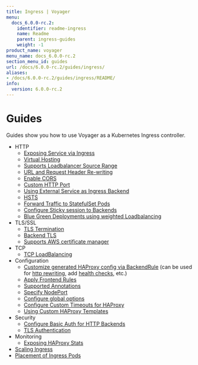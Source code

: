 ```yaml
---
title: Ingress | Voyager
menu:
  docs_6.0.0-rc.2:
    identifier: readme-ingress
    name: Readme
    parent: ingress-guides
    weight: -1
product_name: voyager
menu_name: docs_6.0.0-rc.2
section_menu_id: guides
url: /docs/6.0.0-rc.2/guides/ingress/
aliases:
- /docs/6.0.0-rc.2/guides/ingress/README/
info:
  version: 6.0.0-rc.2
---
```


# Guides

Guides show you how to use Voyager as a Kubernetes Ingress controller.

- HTTP
  - [Exposing Service via Ingress](/docs/6.0.0-rc.2/guides/ingress/http/single-service)
  - [Virtual Hosting](/docs/6.0.0-rc.2/guides/ingress/http/virtual-hosting)
  - [Supports Loadbalancer Source Range](/docs/6.0.0-rc.2/guides/ingress/http/source-range)
  - [URL and Request Header Re-writing](/docs/6.0.0-rc.2/guides/ingress/http/rewrite-rules)
  - [Enable CORS](/docs/6.0.0-rc.2/guides/ingress/http/cors)
  - [Custom HTTP Port](/docs/6.0.0-rc.2/guides/ingress/http/custom-http-port)
  - [Using External Service as Ingress Backend](/docs/6.0.0-rc.2/guides/ingress/http/external-svc)
  - [HSTS](/docs/6.0.0-rc.2/guides/ingress/http/hsts)
  - [Forward Traffic to StatefulSet Pods](/docs/6.0.0-rc.2/guides/ingress/http/statefulset-pod)
  - [Configure Sticky session to Backends](/docs/6.0.0-rc.2/guides/ingress/http/sticky-session)
  - [Blue Green Deployments using weighted Loadbalancing](/docs/6.0.0-rc.2/guides/ingress/http/blue-green-deployment)
- TLS/SSL
  - [TLS Termination](/docs/6.0.0-rc.2/guides/ingress/tls/overview)
  - [Backend TLS](/docs/6.0.0-rc.2/guides/ingress/tls/backend-tls)
  - [Supports AWS certificate manager](/docs/6.0.0-rc.2/guides/ingress/tls/aws-cert-manager)
- TCP
  - [TCP LoadBalancing](/docs/6.0.0-rc.2/guides/ingress/tcp/overview)
- Configuration
  - [Customize generated HAProxy config via BackendRule](/docs/6.0.0-rc.2/guides/ingress/configuration/backend-rule) (can be used for [http rewriting](https://www.haproxy.com/doc/aloha/7.0/haproxy/http_rewriting.html), add [health checks](https://www.haproxy.com/doc/aloha/7.0/haproxy/healthchecks.html), etc.)
  - [Apply Frontend Rules](/docs/6.0.0-rc.2/guides/ingress/configuration/frontend-rule)
  - [Supported Annotations](/docs/6.0.0-rc.2/guides/ingress/configuration/annotations)
  - [Specify NodePort](/docs/6.0.0-rc.2/guides/ingress/configuration/node-port)
  - [Configure global options](/docs/6.0.0-rc.2/guides/ingress/configuration/default-options)
  - [Configure Custom Timeouts for HAProxy](/docs/6.0.0-rc.2/guides/ingress/configuration/default-timeouts)
  - [Using Custom HAProxy Templates](/docs/6.0.0-rc.2/guides/ingress/configuration/custom-templates)
- Security
  - [Configure Basic Auth for HTTP Backends](/docs/6.0.0-rc.2/guides/ingress/security/basic-auth)
  - [TLS Authentication](/docs/6.0.0-rc.2/guides/ingress/security/tls-auth)
- Monitoring
  - [Exposing HAProxy Stats](/docs/6.0.0-rc.2/guides/ingress/monitoring/stats)
- [Scaling Ingress](/docs/6.0.0-rc.2/guides/ingress/scaling)
- [Placement of Ingress Pods](/docs/6.0.0-rc.2/guides/ingress/pod-placement)
